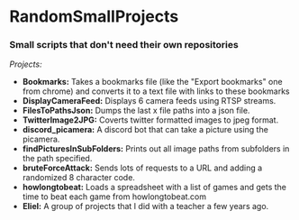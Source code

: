 # RandomSmallProjects
### Small scripts that don't need their own repositories

*Projects:*
- **Bookmarks:** Takes a bookmarks file (like the "Export bookmarks" one from chrome) and converts it to a text file with links to these bookmarks
- **DisplayCameraFeed:** Displays 6 camera feeds using RTSP streams. 
- **FilesToPathsJson:** Dumps the last x file paths into a json file.
- **TwitterImage2JPG:** Coverts twitter formatted images to jpeg format.
- **discord_picamera:** A discord bot that can take a picture using the picamera.
- **findPicturesInSubFolders:** Prints out all image paths from subfolders in the path specified.
- **bruteForceAttack:** Sends lots of requests to a URL and adding a randomized 8 character code.
- **howlongtobeat:** Loads a spreadsheet with a list of games and gets the time to beat each game from howlongtobeat.com
- **Eliel:** A group of projects that I did with a teacher a few years ago.
